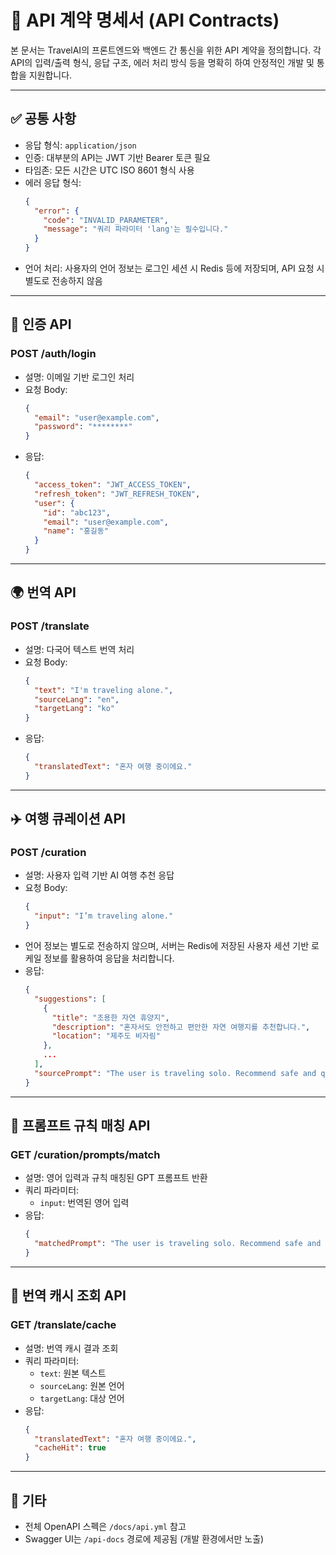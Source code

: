 # 📄 API 계약 명세서 (API Contracts)

본 문서는 TravelAI의 프론트엔드와 백엔드 간 통신을 위한 API 계약을 정의합니다. 각 API의 입력/출력 형식, 응답 구조, 에러 처리 방식 등을 명확히 하여 안정적인 개발 및 통합을 지원합니다.

---

## ✅ 공통 사항

- 응답 형식: `application/json`
- 인증: 대부분의 API는 JWT 기반 Bearer 토큰 필요
- 타임존: 모든 시간은 UTC ISO 8601 형식 사용
- 에러 응답 형식:
  ```json
  {
    "error": {
      "code": "INVALID_PARAMETER",
      "message": "쿼리 파라미터 'lang'는 필수입니다."
    }
  }
  ```
- 언어 처리: 사용자의 언어 정보는 로그인 세션 시 Redis 등에 저장되며, API 요청 시 별도로 전송하지 않음

---

## 🔐 인증 API

### POST /auth/login
- 설명: 이메일 기반 로그인 처리
- 요청 Body:
  ```json
  {
    "email": "user@example.com",
    "password": "********"
  }
  ```
- 응답:
  ```json
  {
    "access_token": "JWT_ACCESS_TOKEN",
    "refresh_token": "JWT_REFRESH_TOKEN",
    "user": {
      "id": "abc123",
      "email": "user@example.com",
      "name": "홍길동"
    }
  }
  ```

---

## 🌍 번역 API

### POST /translate
- 설명: 다국어 텍스트 번역 처리
- 요청 Body:
  ```json
  {
    "text": "I'm traveling alone.",
    "sourceLang": "en",
    "targetLang": "ko"
  }
  ```
- 응답:
  ```json
  {
    "translatedText": "혼자 여행 중이에요."
  }
  ```

---

## ✈️ 여행 큐레이션 API

### POST /curation
- 설명: 사용자 입력 기반 AI 여행 추천 응답
- 요청 Body:
  ```json
  {
    "input": "I’m traveling alone."
  }
  ```
- 언어 정보는 별도로 전송하지 않으며, 서버는 Redis에 저장된 사용자 세션 기반 로케일 정보를 활용하여 응답을 처리합니다.
- 응답:
  ```json
  {
    "suggestions": [
      {
        "title": "조용한 자연 휴양지",
        "description": "혼자서도 안전하고 편안한 자연 여행지를 추천합니다.",
        "location": "제주도 비자림"
      },
      ...
    ],
    "sourcePrompt": "The user is traveling solo. Recommend safe and quiet places..."
  }
  ```

---

## 🧠 프롬프트 규칙 매칭 API

### GET /curation/prompts/match
- 설명: 영어 입력과 규칙 매칭된 GPT 프롬프트 반환
- 쿼리 파라미터:
  - `input`: 번역된 영어 입력
- 응답:
  ```json
  {
    "matchedPrompt": "The user is traveling solo. Recommend safe and quiet places..."
  }
  ```

---

## 🧰 번역 캐시 조회 API

### GET /translate/cache
- 설명: 번역 캐시 결과 조회
- 쿼리 파라미터:
  - `text`: 원본 텍스트
  - `sourceLang`: 원본 언어
  - `targetLang`: 대상 언어
- 응답:
  ```json
  {
    "translatedText": "혼자 여행 중이에요.",
    "cacheHit": true
  }
  ```

---

## 📝 기타

- 전체 OpenAPI 스펙은 `/docs/api.yml` 참고
- Swagger UI는 `/api-docs` 경로에 제공됨 (개발 환경에서만 노출)